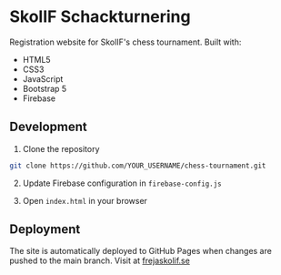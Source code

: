 # SkolIF Schackturnering

Registration website for SkolIF's chess tournament. Built with:
- HTML5
- CSS3
- JavaScript
- Bootstrap 5
- Firebase

## Development

1. Clone the repository
```bash
git clone https://github.com/YOUR_USERNAME/chess-tournament.git
```

2. Update Firebase configuration in `firebase-config.js`

3. Open `index.html` in your browser

## Deployment

The site is automatically deployed to GitHub Pages when changes are pushed to the main branch.
Visit at [frejaskolif.se](https://frejaskolif.se) 